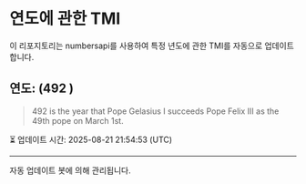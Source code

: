 
# 연도에 관한 TMI

이 리포지토리는 numbersapi를 사용하여 특정 년도에 관한 TMI를 자동으로 업데이트합니다.

## 연도: (492 )
> 492 is the year that Pope Gelasius I succeeds Pope Felix III as the 49th pope on March 1st.

⏳ 업데이트 시간: 2025-08-21 21:54:53 (UTC)

---
자동 업데이트 봇에 의해 관리됩니다.
